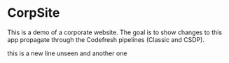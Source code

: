 # CorpSite

This is a demo of a corporate website. The goal is to show changes to this app propagate through the Codefresh pipelines (Classic and CSDP).

this is a new line unseen
and another one
